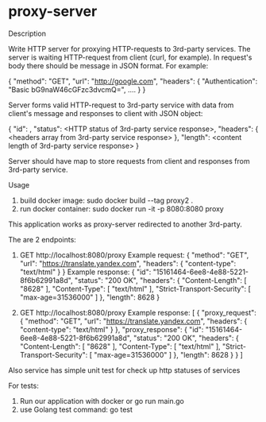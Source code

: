 # proxy-server
Description

Write HTTP server for proxying HTTP-requests to 3rd-party services.
The server is waiting HTTP-request from client (curl, for example). In request's body there should be message in JSON format. For example:

{
    "method": "GET",
    "url": "http://google.com",
    "headers": {
        "Authentication": "Basic bG9naW46cGFzc3dvcmQ=",
        ....
    }
}

Server forms valid HTTP-request to 3rd-party service with data from client's message and responses to client with JSON object:

{
    "id": <generated unique id>,
    "status": <HTTP status of 3rd-party service response>,
    "headers": {
        <headers array from 3rd-party service response>
    },
    "length": <content length of 3rd-party service response>
}

Server should have map to store requests from client and responses from 3rd-party service.

Usage

1) build docker image: 
	sudo docker build --tag proxy2 .
2) run docker container:
	sudo docker run -it -p 8080:8080 proxy


This application works as proxy-server redirected to another 3rd-party. 

The are 2 endpoints:

1) GET http://localhost:8080/proxy
Example request:
{
    "method": "GET",
    "url": "https://translate.yandex.com",
    "headers": {
        "content-type": "text/html"
    }
}
Example response:
{
    "id": "15161464-6ee8-4e88-5221-8f6b62991a8d",
    "status": "200 OK",
    "headers": {
        "Content-Length": [
            "8628"
        ],
        "Content-Type": [
            "text/html"
        ],
        "Strict-Transport-Security": [
            "max-age=31536000"
        ]
    },
    "length": 8628
}

2) GET http://localhost:8080/proxy
Example response:
[
    {
        "proxy_request": {
            "method": "GET",
            "url": "https://translate.yandex.com",
            "headers": {
                "content-type": "text/html"
            }
        },
        "proxy_response": {
            "id": "15161464-6ee8-4e88-5221-8f6b62991a8d",
            "status": "200 OK",
            "headers": {
                "Content-Length": [
                    "8628"
                ],
                "Content-Type": [
                    "text/html"
                ],
                "Strict-Transport-Security": [
                    "max-age=31536000"
                ]
            },
            "length": 8628
        }
    }
]


Also service has simple unit test for check up http statuses of services

For tests: 
1) Run our application with docker or go run main.go
2) use Golang test command:
	go test 
